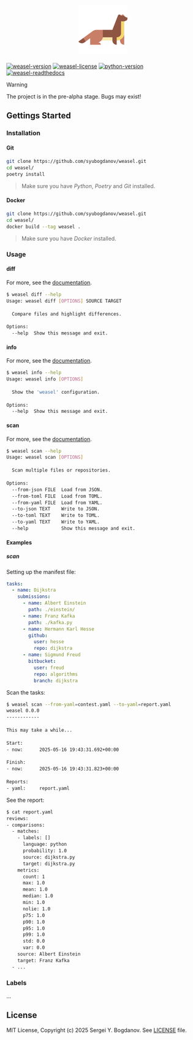 <h2 align="center">
    <img src="https://raw.githubusercontent.com/syubogdanov/weasel/refs/heads/main/branding/logo/weasel.png"
        alt="weasel-logo" height="128px" width="128px">
</h2>

[![weasel-version][shields/weasel/version]][github/homepage]
[![weasel-license][shields/github/license]][github/license]
[![python-version][shields/python/version]][github/homepage]
[![weasel-readthedocs][shields/readthedocs]][readthedocs/homepage]

> [!WARNING]
> The project is in the pre-alpha stage. Bugs may exist!

## Gettings Started

### Installation

#### Git

```bash
git clone https://github.com/syubogdanov/weasel.git
cd weasel/
poetry install
```

> Make sure you have *Python*, *Poetry* and *Git* installed.

#### Docker

```bash
git clone https://github.com/syubogdanov/weasel.git
cd weasel/
docker build --tag weasel .
```

> Make sure you have *Docker* installed.

### Usage

#### diff

For more, see the [documentation](readthedocs/homepage).

```bash
$ weasel diff --help
Usage: weasel diff [OPTIONS] SOURCE TARGET

  Compare files and highlight differences.

Options:
  --help  Show this message and exit.
```

#### info

For more, see the [documentation](readthedocs/homepage).

```bash
$ weasel info --help
Usage: weasel info [OPTIONS]

  Show the 'weasel' configuration.

Options:
  --help  Show this message and exit.
```

#### scan

For more, see the [documentation](readthedocs/homepage).

```bash
$ weasel scan --help
Usage: weasel scan [OPTIONS]

  Scan multiple files or repositories.

Options:
  --from-json FILE  Load from JSON.
  --from-toml FILE  Load from TOML.
  --from-yaml FILE  Load from YAML.
  --to-json TEXT    Write to JSON.
  --to-toml TEXT    Write to TOML.
  --to-yaml TEXT    Write to YAML.
  --help            Show this message and exit.
```

#### Examples

##### scan

Setting up the manifest file:

```yaml
tasks:
  - name: Dijkstra
    submissions:
      - name: Albert Einstein
        path: ./einstein/
      - name: Franz Kafka
        path: ./kafka.py
      - name: Hermann Karl Hesse
        github:
          user: hesse
          repo: dijkstra
      - name: Sigmund Freud
        bitbucket:
          user: freud
          repo: algorithms
          branch: dijkstra
```

Scan the tasks:

```bash
$ weasel scan --from-yaml=contest.yaml --to-yaml=report.yaml
weasel 0.0.0
------------

This may take a while...

Start:
- now:      2025-05-16 19:43:31.692+00:00

Finish:
- now:      2025-05-16 19:43:31.823+00:00

Reports:
- yaml:     report.yaml
```

See the report:

```bash
$ cat report.yaml
reviews:
- comparisons:
  - matches:
    - labels: []
      language: python
      probability: 1.0
      source: dijkstra.py
      target: dijkstra.py
    metrics:
      count: 1
      max: 1.0
      mean: 1.0
      median: 1.0
      min: 1.0
      nolie: 1.0
      p75: 1.0
      p90: 1.0
      p95: 1.0
      p99: 1.0
      std: 0.0
      var: 0.0
    source: Albert Einstein
    target: Franz Kafka
  - ...
```

### Labels

...

## License

MIT License, Copyright (c) 2025 Sergei Y. Bogdanov. See [LICENSE][github/license] file.

<!-- --- --- --- --- --- --- --- --- --- --- --- --- --- --- --- --- --- --- --- --- --- --- --- --- --- --- --- --- -->

[github/homepage]: https://github.com/syubogdanov/weasel
[github/license]: https://github.com/syubogdanov/weasel/tree/main/LICENSE

[readthedocs/homepage]: https://weasel.readthedocs.io/

[shields/github/license]: https://img.shields.io/github/license/syubogdanov/weasel?style=flat&color=green
[shields/python/version]: https://img.shields.io/badge/python-3.13-green
[shields/readthedocs]: https://img.shields.io/readthedocs/weasel?style=flat&color=green
[shields/weasel/version]: https://img.shields.io/badge/version-0.0.0-green
